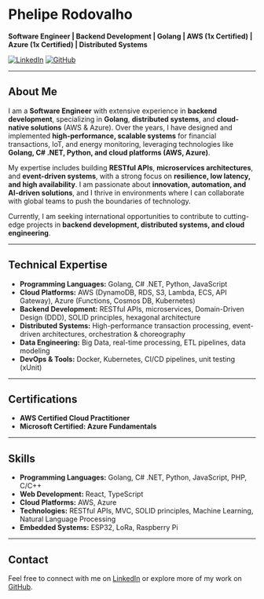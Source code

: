 # Phelipe Rodovalho

**Software Engineer | Backend Development | Golang | AWS (1x Certified) | Azure (1x Certified) | Distributed Systems**

[![LinkedIn](https://img.shields.io/badge/LinkedIn-Profile-blue)](https://www.linkedin.com/in/phelipe-rodovalho)
[![GitHub](https://img.shields.io/badge/GitHub-Profile-black)](https://github.com/phRodovalho)

---

## About Me

I am a **Software Engineer** with extensive experience in **backend development**, specializing in **Golang**, **distributed systems**, and **cloud-native solutions** (AWS & Azure). Over the years, I have designed and implemented **high-performance, scalable systems** for financial transactions, IoT, and energy monitoring, leveraging technologies like **Golang, C# .NET, Python, and cloud platforms (AWS, Azure)**.

My expertise includes building **RESTful APIs**, **microservices architectures**, and **event-driven systems**, with a strong focus on **resilience, low latency, and high availability**. I am passionate about **innovation, automation, and AI-driven solutions**, and I thrive in environments where I can collaborate with global teams to push the boundaries of technology.

Currently, I am seeking international opportunities to contribute to cutting-edge projects in **backend development, distributed systems, and cloud engineering**.

---

## Technical Expertise

- **Programming Languages:** Golang, C# .NET, Python, JavaScript
- **Cloud Platforms:** AWS (DynamoDB, RDS, S3, Lambda, ECS, API Gateway), Azure (Functions, Cosmos DB, Kubernetes)
- **Backend Development:** RESTful APIs, microservices, Domain-Driven Design (DDD), SOLID principles, hexagonal architecture
- **Distributed Systems:** High-performance transaction processing, event-driven architectures, orchestration & choreography
- **Data Engineering:** Big Data, real-time processing, ETL pipelines, data modeling
- **DevOps & Tools:** Docker, Kubernetes, CI/CD pipelines, unit testing (xUnit)

---

## Certifications

- **AWS Certified Cloud Practitioner**  
- **Microsoft Certified: Azure Fundamentals**  

---

## Skills

- **Programming Languages:** Golang, C# .NET, Python, JavaScript, PHP, C/C++  
- **Web Development:** React, TypeScript  
- **Cloud Platforms:** AWS, Azure  
- **Technologies:** RESTful APIs, MVC, SOLID principles, Machine Learning, Natural Language Processing  
- **Embedded Systems:** ESP32, LoRa, Raspberry Pi  

---

## Contact

Feel free to connect with me on [LinkedIn](https://www.linkedin.com/in/phelipe-rodovalho) or explore more of my work on [GitHub](https://github.com/phRodovalho).  
